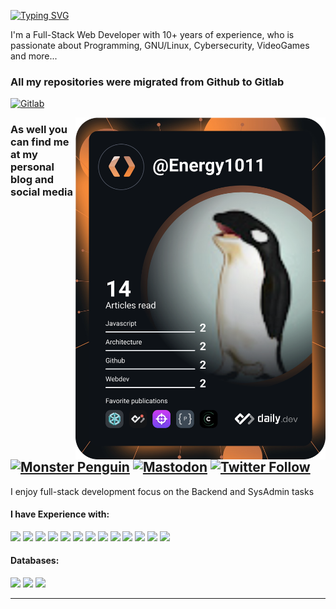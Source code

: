 
[![Typing SVG](https://readme-typing-svg.demolab.com?font=Fira+Code&duration=1000&pause=1500&height=100&lines=Hi+there+%F0%9F%91%8B+%F0%9F%98%83+;I'm+Full-Stack+Web+Developer+%F0%9F%96%A5%EF%B8%8F;10%2B+Years+of+Experience;I+%E2%9D%A4%EF%B8%8F+FLOSS+;Find+my+repositories+in+Gitlab;Visit+my+blog+MonsterPenguin+%F0%9F%90%A7)](https://gitlab.com/Energy1011)

I'm a Full-Stack Web Developer with 10+ years of experience, who is passionate about Programming, GNU/Linux, Cybersecurity, VideoGames and more...

### All my repositories were migrated from Github to Gitlab

[![Gitlab](https://img.shields.io/badge/Gitlab%20@Energy1011-FC6D26?style=for-the-badge&logo=gitlab&color=blueviolet)](https://gitlab.com/Energy1011)

<a href="https://app.daily.dev/DailyDevTips"><img align="right" src="https://github.com/Energy1011/Energy1011/blob/main/devcard.svg" width="400" alt="Energy1011"/></a>

### As well you can find me at my personal blog and social media
[![Monster Penguin](https://img.shields.io/badge/Monster%20Penguin-005571?style=for-the-badge&logo=blogger&logoColor=white&color=blue)](https://energy1011.gitlab.io/monsterpenguin/)
[![Mastodon](https://img.shields.io/badge/Mastodon-6364FF?style=for-the-badge&logo=mastodon&color=black)](https://mastodon.social/web/@Mpenguinblog)
[![Twitter Follow](https://img.shields.io/twitter/follow/Mpenguinblog?label=Follow%20me&logo=twitter&style=for-the-badge)](https://twitter.com/Mpenguinblog)
-----

I enjoy full-stack development focus on the Backend and SysAdmin tasks

#### I have Experience with:
![](https://img.shields.io/badge/GNU%20Linux%20%F0%9F%92%9B-FCC624?style=for-the-badge&logo=linux&color=black)
![](https://img.shields.io/badge/Bash-4EAA25?style=for-the-badge&logo=gnubash&logoColor=white)
![](https://img.shields.io/badge/PHP-777BB4?style=for-the-badge&logo=php&logoColor=white)
![](https://img.shields.io/badge/Laravel-FF2D20?style=for-the-badge&logo=laravel&color=red&logoColor=white)
![](https://img.shields.io/badge/Javascript%20ES6%2B-F7DF1E?style=for-the-badge&logo=javascript&logoColor=black)
![](https://img.shields.io/badge/HTML5-E34F26?style=for-the-badge&logo=html5&logoColor=white)
![](https://img.shields.io/badge/CSS3-1572B6?style=for-the-badge&logo=css3&logoColor=white)
![](https://img.shields.io/badge/VueJS-4FC08D?style=for-the-badge&logo=vue.js&logoColor=white)
![](https://img.shields.io/badge/Express.js-404D59?style=for-the-badge)
![](https://img.shields.io/badge/Node.js-43853D?style=for-the-badge&logo=node.js&logoColor=white)
![](https://img.shields.io/badge/Python-3776AB?style=for-the-badge&logo=python&logoColor=white)
![](https://img.shields.io/badge/Docker-2496ED?style=for-the-badge&logo=docker&logoColor=white)
![](https://img.shields.io/badge/K8s-326CE5?style=for-the-badge&logo=kubernetes&logoColor=white)


#### Databases:
![](https://img.shields.io/badge/MariaDB-4EA94B?style=for-the-badge&logo=mariadb&logoColor=white&color=blue)
![](https://img.shields.io/badge/PostgreSQL-4169E1?style=for-the-badge&logo=postgresql&logoColor=white&color=lightgrey)
![](https://img.shields.io/badge/MongoDB-4EA94B?style=for-the-badge&logo=mongodb&logoColor=white)

-----

